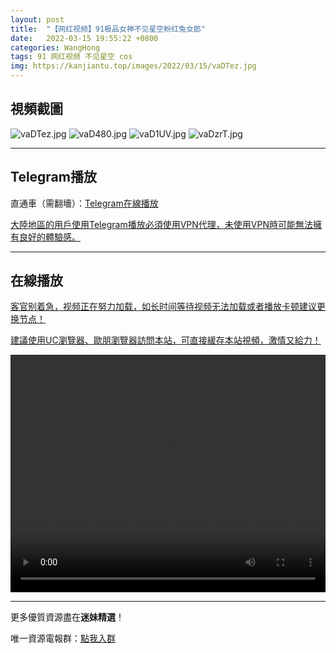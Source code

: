 ```yaml
---
layout: post
title:  "【网红视频】91极品女神不见星空粉红兔女郎"
date:   2022-03-15 19:55:22 +0800
categories: WangHong
tags: 91 网红视频 不见星空 cos
img: https://kanjiantu.top/images/2022/03/15/vaDTez.jpg
---
```



## 視頻截圖

![vaDTez.jpg](https://kanjiantu.top/images/2022/03/15/vaDTez.jpg)
![vaD480.jpg](https://kanjiantu.top/images/2022/03/15/vaD480.jpg)
![vaD1UV.jpg](https://kanjiantu.top/images/2022/03/15/vaD1UV.jpg)
![vaDzrT.jpg](https://kanjiantu.top/images/2022/03/15/vaDzrT.jpg)

* * *
## Telegram播放

直通車（需翻墻）：[Telegram在線播放](https://t.me/mimeijingxuan/50)

<u>大陸地區的用戶使用Telegram播放必須使用VPN代理，未使用VPN時可能無法擁有良好的體驗感。</u> 
* * *
## 在線播放
<u>客官别着急，视频正在努力加载，如长时间等待视频无法加载或者播放卡顿建议更换节点！</u>

<u>建議使用UC瀏覽器、歐朋瀏覽器訪問本站，可直接緩存本站視頻，激情又給力！</u>
<center><video src="https://cdn.publer.io/uploads/videos/6245d742db2797343b24904e/001b29d20dc0e1e12c5afb8e8553716d.mp4" width="100%" height="380px"  controls="controls"></video></center>

* * *
更多優質資源盡在**迷妹精選**！

唯一資源電報群：[點我入群](https://t.me/mimeijingxuan)


